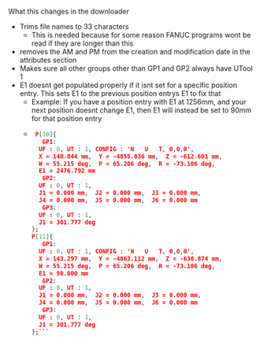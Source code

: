 What this changes in the downloader
- Trims file names to 33 characters
  - This is needed because for some reason FANUC programs wont be read if they are longer than this
- removes the AM and PM from the creation and modification date in the attributes section
- Makes sure all other groups other than GP1 and GP2 always have UTool 1
- E1 doesnt get populated properly if it isnt set for a specific position entry. This sets E1 to the previous position entrys E1 to fix that
  - Example: If you have a position entry with E1 at 1256mm, and your next position doesnt change E1, then E1 will instead be set to 90mm for that position entry
  - ```json
	 P[10]{
	   GP1:
	  UF : 0, UT : 1, CONFIG : 'N   U   T, 0,0,0',  
	  X = 140.844 mm,  Y = -4855.036 mm,  Z = -612.601 mm,  
	  W = 55.215 deg,  P = 65.206 deg,  R = -73.106 deg,  
	  E1 = 2476.792 mm
	   GP2:
	  UF : 0, UT : 1,
	  J1 = 0.000 mm,  J2 = 0.000 mm,  J3 = 0.000 mm,
	  J4 = 0.000 mm,  J5 = 0.000 mm,  J6 = 0.000 mm
	   GP3:
	  UF : 0, UT : 1,
	  J1 = 301.777 deg
	};
	P[11]{
	   GP1:
	  UF : 0, UT : 1, CONFIG : 'N   U   T, 0,0,0',
	  X = 143.297 mm,  Y = -4863.112 mm,  Z = -630.874 mm,
	  W = 55.215 deg,  P = 65.206 deg,  R = -73.106 deg,
	  E1 = 90.000 mm
	   GP2:
	  UF : 0, UT : 1,
	  J1 = 0.000 mm,  J2 = 0.000 mm,  J3 = 0.000 mm,
	  J4 = 0.000 mm,  J5 = 0.000 mm,  J6 = 0.000 mm
	   GP3:
	  UF : 0, UT : 1,
	  J1 = 301.777 deg
	};```
